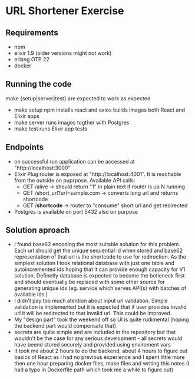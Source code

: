 # URL Shortener Exercise

## Requirements
* npm
* elixir 1.9 (older versions might not work)
* erlang OTP 22
* docker

## Running the code
make {setup|server|test} are expected to work as expected
* make setup npm installs react and axios  builds images both React and Elixir apps
* make server runs images togther with Postgres
* make test runs Elixir app tests

## Endpoints
* on successful run application can be accessed at "http://localhost:3000"
* Elixir Plug router is exposed at "http://localhost:4001". It is reachable from the outside on puprpose. Available API calls:
  * GET /alive -> should return "1" in plain text if router is up N running
  * GET /short_url?url=sample.com -> converts long url and returns shortcode
  * GET /__shortcode__ -> router to "consume" short url and get redirected
* Postgres is available on port 5432 also on purpose

## Solution aproach
* I found base62 encoding the most suitable solution for this problem. Each url should get the unique sequential id when stored and base62 representation of that url is the shortcode to use for redirection.
As the simplest solution I took relational database with just one table and autoincremented ids hoping that it can provide enough capacity for V1 solution. Definetly database is expected to become the botleneck first and should eventually be replaced with some other source for generating unique ids (eg. service which serves API(s) with batches of available ids.)
* I didn't pay too much atention about input url validation. Simple validation is implemented but it is expected that if user provides invalid url it will be redirected to that invalid url. This could be improved.
* My "design part" took the weekend off so UI is quite rudimental (hoping the backend part would compensate that)
* secrets are quite simple and are included in the repository but that wouldn't be the case for any serious development - all secrets would have beend stored securely and provided using enviroment vars
* It took me about 2 hours to do the backend, about 4 hours to figure out basics of React as I had no previous experience and I spent little more then one hour preparing docker files, make files and writing this notes (I had a typo in Dockerfile path which took me a while to figure out)


